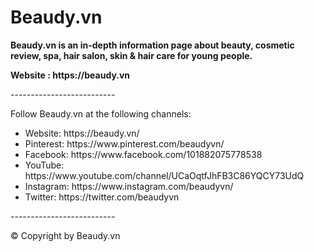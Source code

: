 # Beaudy.vn
<p><strong>Beaudy.vn is an in-depth information page about beauty, cosmetic review, spa, hair salon, skin & hair care for young people.</strong></p>
<p><strong>Website : https://beaudy.vn</strong></p>
<p>--------------------------</p>
<p>Follow Beaudy.vn at the following channels:</p>
<ul>
<li>Website: https://beaudy.vn/</li>
<li>Pinterest: https://www.pinterest.com/beaudyvn/</li>
<li>Facebook: https://www.facebook.com/101882075778538</li>
<li>YouTube: https://www.youtube.com/channel/UCaOqtfJhFB3C86YQCY73UdQ</li>
<li>Instagram: https://www.instagram.com/beaudyvn/</li>
<li>Twitter: https://twitter.com/beaudyvn</li>
</ul>
<p>--------------------------</p>
<p>© Copyright by Beaudy.vn</p>
